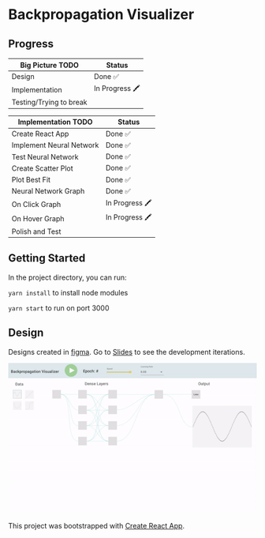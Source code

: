 # Backpropagation Visualizer

## Progress

| Big Picture TODO        | Status        |
| ----------------------- | ------------- |
| Design                  | Done ✅       |
| Implementation          | In Progress 🖍 |
| Testing/Trying to break |               |

| Implementation TODO      | Status        |
| ------------------------ | ------------- |
| Create React App         | Done ✅       |
| Implement Neural Network | Done ✅       |
| Test Neural Network      |  Done ✅  |
| Create Scatter Plot      |  Done ✅              |
| Plot Best Fit            |   Done ✅             |
| Neural Network Graph     |   Done ✅             |
| On Click Graph           |  In Progress 🖍             |
| On Hover Graph           |   In Progress 🖍             |
| Polish and Test          |               |

## Getting Started

In the project directory, you can run:

`yarn install` to install node modules

`yarn start` to run on port 3000

## Design

Designs created in <a href="https://www.figma.com/file/y2qzrIE26gBjLvsBYxj72M/BackpropVisualizer">figma</a>. Go to <a href="https://docs.google.com/presentation/d/1wRmh6yn-17HEIQ0m4AQByZvGDS4vMtlV-SzJeSvFIpw/edit?usp=sharing">Slides</a> to see the development iterations.

<img src="design.gif"></img>

This project was bootstrapped with [Create React App](https://github.com/facebook/create-react-app).

